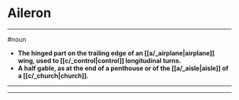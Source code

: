 # Aileron
---
#noun
- **The hinged part on the trailing edge of an [[a/_airplane|airplane]] wing, used to [[c/_control|control]] longitudinal turns.**
- **A half gable, as at the end of a penthouse or of the [[a/_aisle|aisle]] of a [[c/_church|church]].**
---
---
